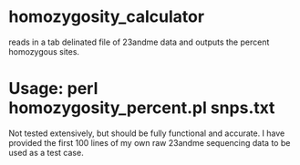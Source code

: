 # homozygosity_calculator
reads in a tab delinated file of 23andme data and outputs the percent homozygous sites. 

# Usage: perl homozygosity_percent.pl snps.txt

Not tested extensively, but should be fully functional and accurate. I have provided the first 100 lines of my own raw 23andme sequencing data to be used as a test case. 

